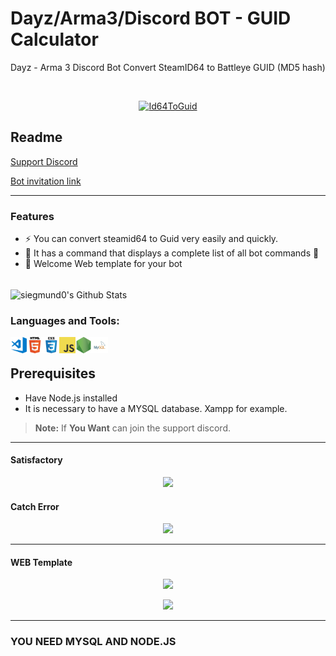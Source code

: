 # Dayz/Arma3/Discord BOT - GUID Calculator
Dayz - Arma 3 Discord Bot Convert SteamID64 to Battleye GUID (MD5 hash)

<br />
<p align="center">
    <a href="https://top.gg/bot/706139732073250860" >
        <img src="https://top.gg/api/widget/706139732073250860.svg" alt="Id64ToGuid" />
    </a>
</p>

## Readme
[Support Discord](https://discord.gg/M3FvUq8)

[Bot invitation link](https://discord.com/api/oauth2/authorize?client_id=706139732073250860&permissions=537394240&scope=bot)

---

### Features
- ⚡ You can convert steamid64 to Guid very easily and quickly.
- 🌱 It has a command that displays a complete list of all bot commands 🤣
- 🔭 Welcome Web template for your bot

<br />

<img align="center" alt="siegmund0's Github Stats" src="https://github-readme-stats.vercel.app/api?username=siegmund0&show_icons=true&hide_border=true" />

<br />

### Languages and Tools:
<img align="left" alt="Visual Studio Code" width="26px" src="https://raw.githubusercontent.com/github/explore/80688e429a7d4ef2fca1e82350fe8e3517d3494d/topics/visual-studio-code/visual-studio-code.png" />
<img align="left" alt="HTML5" width="26px" src="https://raw.githubusercontent.com/github/explore/80688e429a7d4ef2fca1e82350fe8e3517d3494d/topics/html/html.png" />
<img align="left" alt="CSS3" width="26px" src="https://raw.githubusercontent.com/github/explore/80688e429a7d4ef2fca1e82350fe8e3517d3494d/topics/css/css.png" />
<img align="left" alt="JavaScript" width="26px" src="https://raw.githubusercontent.com/github/explore/80688e429a7d4ef2fca1e82350fe8e3517d3494d/topics/javascript/javascript.png" />
<img align="left" alt="Node.js" width="26px" src="https://raw.githubusercontent.com/github/explore/80688e429a7d4ef2fca1e82350fe8e3517d3494d/topics/nodejs/nodejs.png" />
<img align="left" alt="MySQL" width="26px" src="https://raw.githubusercontent.com/github/explore/80688e429a7d4ef2fca1e82350fe8e3517d3494d/topics/mysql/mysql.png" />

<br />

## Prerequisites
- Have Node.js installed
- It is necessary to have a MYSQL database. Xampp for example.

> **Note:** If **You Want** can join the support discord.

---

#### Satisfactory
<p align="center">
    <img src="https://i.imgur.com/Y92BDwk.png"/>
</p>

#### Catch Error
<p align="center">
    <img src="https://i.imgur.com/53Pfkj3.png"/>
</p>

---

#### WEB Template
<p align="center">
    <img src="https://i.imgur.com/cATwhan.png"/>
</p>
<p align="center">
    <img src="https://i.imgur.com/0qrRh6e.png"/>
</p>

---

### YOU NEED MYSQL AND NODE.JS
